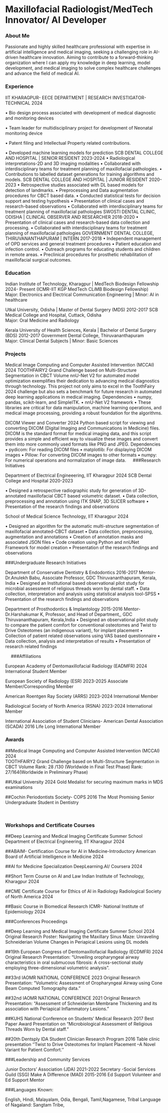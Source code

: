 # Maxillofacial Radiologist/MedTech Innovator/ AI Developer

### About Me
 
Passionate and highly skilled healthcare professional with expertise in artificial intelligence and medical imaging, seeking a challenging role in AI-driven healthcare innovation. 
Aiming to contribute to a forward-thinking organization where I can apply my knowledge in deep learning, model development, and medical imaging to solve complex healthcare challenges and advance the field of medical AI.

### Experience
 
IIT KHARAGPUR- EECE DEPARTMENT | RESEARCH INVESTIGATOR-TECHNICAL	 2024

•	Bio design process associated with development of medical diagnostic and monitoring devices

•	Team leader for multidisciplinary project for development of Neonatal monitoring device 

•	Patent filing and Intellectual Property related contributions.

•	Developed machine learning models for prediction
SCB DENTAL COLLEGE AND HOSPITAL | SENIOR RESIDENT	2023-2024
•	Radiological interpretations-2D and 3D imaging modalities
•	Collaborated with interdisciplinary teams for treatment planning of maxillofacial pathologies.
•	Contributions to labelled dataset generations for training algorithms and models.
SCB DENTAL COLLEGE AND HOSPITAL | JUNIOR RESIDENT	 2020-2023
•	Retrospective studies associated with DL based models for detection of landmarks.
•	Preprocessing and Data augmentation procedures for CBCT based data.
•	Conducted statistical tests for decision support and testing hypothesis
•	Presentation of clinical cases and research-based observations
•	Collaborated with interdisciplinary teams for treatment planning of maxillofacial pathologies
SWOSTI DENTAL CLINIC, ODISHA | CLINICAL OBSERVER AND RESEARCHER	 2018-2020
•	Presentation of clinical cases and research-based data collection and processing.
•	Collaborated with interdisciplinary teams for treatment planning of maxillofacial pathologies
GOVERNMENT DENTAL COLLEGE, THIRUVANANTHAPURAM | INTERN	 2017-2018
•	Independent management of OPD services and general treatment procedures
•	Patient education and infection control.
•	Outreach programs for educating students and children in remote areas.
•	Preclinical procedures for prosthetic rehabilitation of maxillofacial surgical outcomes.
 
### Education
 
Indian Institute of Technology, Kharagpur | MedTech Biodesign Fellowship	2024- Present
(ICMR-IIT KGP MedTech CLiMB Biodesign Fellowship)	
Major: Electronics and Electrical Communication Engineering | Minor: AI in healthcare 

Utkal University, Odisha | Master of Dental Surgery (MDS)	  2012-2017
SCB Medical College and Hospital, Cuttack, Odisha	
Major: Oral Medicine and Radiology

Kerala University of Health Sciences, Kerala | Bachelor of Dental Surgery (BDS)	  2012-2017
Government Dental College, Thiruvananthapuram	
Major: Clinical Dental Subjects | Minor: Basic Sciences
 
### Projects
 
Medical Image Computing and Computer Assisted Intervention (MCCAI)                                  2024
TOOTHFAIRY2 Grand Challenge based on Multi-Structure Segmentation in CBCT Volume
nnU-Net V2 for automated model optimization exemplifies their dedication to advancing medical diagnostics through technology. This project not only aims to excel in the ToothFairy 2024 challenge but also sets a benchmark for future research in automated deep learning applications in medical imaging.
 Dependencies 
•	numpy, pandas, scikit-learn, and SimpleITK. 
•	nnU-Net V2 framework
•	These libraries are critical for data manipulation, machine learning operations, and medical image processing, providing a robust foundation for the algorithms.

DICOM Viewer and Converter                                                                          2024
Python based script for viewing and converting DICOM (Digital Imaging and Communications in Medicine) files. DICOM is the standard format for medical imaging data, and this script provides a simple and efficient way to visualize these images and convert them into more commonly used formats like PNG and JPEG.
Dependencies
•	pydicom: For reading DICOM files
•	matplotlib: For displaying DICOM images
•	Pillow: For converting DICOM images to other formats
•	numpy: For numerical operations and normalization of image data.
 
 ###Research Initiatives
 
Department of Electrical Engineeering, IIT Kharagpur                                                2024
SCB Dental College and Hospital                                                                2020-2023

•	Designed a retrospective radiographic study for generation of 3D-annotated maxillofacial CBCT based volumetric dataset.
•	Data collection, preprocessing and  annotation using ITK SNAP, 3D SLICER software 
•	Presentation of the research findings and observations

School of Medical Science Technology, IIT Kharagpur                                                 2024

•	Designed an algorithm for the automatic multi-structure segmentation of maxillofacial annotated-CBCT dataset
•	Data collection, preprocessing, augmentation and annotations
•	Creation of annotation masks and associated JSON files 
•	Code creation using Python and nnUNet Framework for model creation
•	Presentation of the research findings and observations

###Undergraduate Research Initiatives
 
Department of Conservative Dentistry & Endodontics                                            2016-2017
Mentor- Dr.Anulekh Babu, Associate Professor, GDC Thiruvananthapuram, Kerala, India
•	Designed an Institutional based observational pilot study for microbial assessment of religious threads worn by dental staff.
•	Data collection, interpretation and analysis using statistical analysis tool-SPSS 
•	Presentation of the research findings and observations

Department of Prosthodontics & Implantology                                                    2015-2016
Mentor- Dr.Harshakumar K, Professor, and Head of Department,, GDC Thiruvananthapuram, Kerala,India
•	Designed an observational pilot study to compare the patient comfort for conventional osteotomes and Twist to Drive Osteotomes (an indigenous variant), for implant placement
•	Collection of patient related observations using VAS based questionnaire 
•	Data collection, analysis and interpretation of results
•	Presentation of research related findings

 
###Affiliations 

European Academy of Dentomaxillofacial Radiology (EADMFR)                                           2024
International Student Member

European Society of Radiology (ESR)                                                            2023-2025
Associate Member/Corresponding Member    

American Roentgen Ray Society (ARRS)                                                           2023-2024
 International Member

Radiological Society of North America (RSNA)                                                   2023-2024
International Member

International Association of Student Clinicians- American Dental Association (SCADA)               2016
Life Long International Member


### Awards 
 
##Medical Image Computing and Computer Assisted Intervention (MCCAI)                               2024                                
TOOTHFAIRY2 Grand Challenge based on Multi-Structure Segmentation in CBCT Volume
Rank: 28 /130 (Worldwide in Final Test Phase)
Rank: 27/164(Worldwide in Preliminary Phase)

##Utkal University                                                                                  2024
Gold Medalist for securing maximum marks in MDS examinations

##Cochin Periodontists Society- COPS                                                                2016
The Most Promising Senior Undergraduate Student in Dentistry

 
### Workshops and Certificate Courses 
 
##Deep Learning and Medical Imaging Certificate Summer School
Department of Electrical Engineering, IIT Kharagpur                                                 2024

##ABAIM- Certification Course for AI in Medicine-Introductory
American Board of Artificial Intelligence in Medicine                                               2024
   
##AI for Medicine Specialization 
DeepLearning.AI/ Coursera                                                                          2024                                         

##Short Term Course on AI and Law
Indian Institute of Technology, Kharagpur                                                           2024

##CME Certificate Course for Ethics of AI in Radiology
Radiological Society of North America                                                               2024
   
##Basic Course in Biomedical Research
ICMR- National Institute of Epidemiology                                                           2024 
 

###Conferences Proceedings
 
##Deep Learning and Medical Imaging Certificate Summer School                                       2024
Original Research Poster: Navigating the Maxillary Sinus Maze: Unraveling Schneiderian Volume Changes in Periapical Lesions using DL models

##19th European Congress of Dentomaxillofacial Radiology (ECDMFR)                                   2024
Original Research Presentation: “Unveiling oropharyngeal airway characteristics in oral submucous fibrosis: A cross-sectional study employing three-dimensional volumetric analysis”.

##33rd IAOMR NATIONAL CONFERENCE                                                                    2023
Original Research Presentation: “Volumetric Assessment of Oropharyngeal Airway using Cone Beam Computed Tomography data.”

##32nd IAOMR NATIONAL CONFERENCE                                                                    2021
Original Research Presentation: “Assessment of Schneiderian Membrane Thickening and its association with Periapical Inflammatory Lesions.”

##KUHS National Conference on Students’ Medical Research                                            2017
Best Paper Award Presentation on “Microbiological Assessment of Religious Threads Worn by Dental staff.”

##20th Dentsply IDA Student Clinician Research Program                                              2016
Table clinic presentation ‘’Twist to Drive Osteotomes for Implant Placement –A Novel Variant for Patient Comfort.’’

###Leadership and Community Services
 
Junior Doctors’ Association (JDA)                                                             2021-2022
Secretary -Social Services Guild (SSG)
Make A Difference (MAD)                                                                       2015-2016
 Ed Support Volunteer and Ed Support Mentor


###Languages Known:
 
English, Hindi, Malayalam, Odia, Bengali, Tamil,Nagamese, Tribal Language of Nagaland: Sangtam Tribe, 
